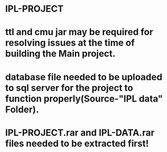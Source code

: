 # IPL-PROJECT
# ttl and cmu jar may be required for resolving issues at the time of building the Main project.
# database file needed to be uploaded to sql server for the project to function properly(Source-"IPL data" Folder). 
# IPL-PROJECT.rar and IPL-DATA.rar files needed to be extracted first!
